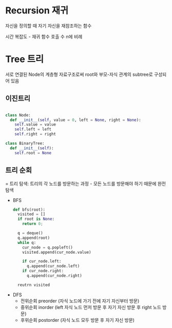 # Recursion 재귀

자신을 정의할 때 자기 자신을 재참조하는 함수

시간 복잡도 - 재귀 함수 호출 수 n에 비례

# Tree 트리

서로 연결된 Node의 계층형 자료구조로써 root와 부모-자식 관계의 subtree로 구성되어 있음


## 이진트리


```python

class Node:
  def __init__(self, value = 0, left = None, right = None):
    self.value = value
    self.left = left
    self.right = right

class BinaryTree:
  def __init__(self):
    self.root = None

```

## 트리 순회
= 트리 탐색: 트리의 각 노드를 방문하는 과정 - 모든 노드를 방문해야 하기 때문에 완전 탐색
  - BFS
    ```python
    def bfs(root):
      visited = []
      if root is None:
        return 0;

      q = deque()
      q.append(root)
      while q:
        cur_node = q.popleft()
        visited.append(cur_node.value)

        if cur_node.left:
          q.append(cur_node.left)
        if cur_node.right:
          q.append(cur_node.right)

      reutrn visited
    ```
  - DFS
    - 전위순회 preorder (자식 노드에 가기 전에 자기 자신부터 방문)
    - 중위순회 inorder (left 자식 노드 먼저 방문 후 자기 자신 방문 후 right 노드 방문)
    - 후위순회 postorder (자식 노드 모두 방문 후 자기 자신 방문)
    
